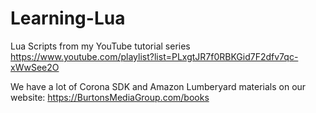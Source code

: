 # Learning-Lua
Lua Scripts from my YouTube tutorial series
https://www.youtube.com/playlist?list=PLxgtJR7f0RBKGid7F2dfv7qc-xWwSee2O

We have a lot of Corona SDK and Amazon Lumberyard materials on our website: https://BurtonsMediaGroup.com/books

